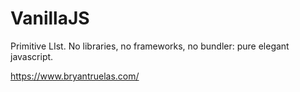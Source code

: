 # VanillaJS
Primitive LIst. No libraries, no frameworks, no bundler: pure elegant javascript.

https://www.bryantruelas.com/
